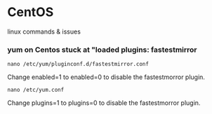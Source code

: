 # CentOS
linux commands &amp; issues

### yum on Centos stuck at "loaded plugins: fastestmirror
```
nano /etc/yum/pluginconf.d/fastestmirror.conf
```
Change enabled=1 to enabled=0 to disable the fastestmorror plugin.
```
nano /etc/yum.conf
```
Change plugins=1 to plugins=0 to disable the fastestmorror plugin.
